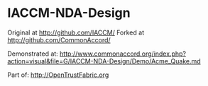 # IACCM-NDA-Design

Original at http://github.com/IACCM/
Forked at http://github.com/CommonAccord/

Demonstrated at:
http://www.commonaccord.org/index.php?action=visual&file=G/IACCM-NDA-Design/Demo/Acme_Quake.md

Part of: http://OpenTrustFabric.org



